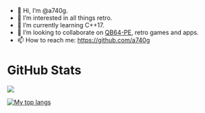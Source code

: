 - 👋 Hi, I’m @a740g.
- 👀 I’m interested in all things retro.
- 🌱 I’m currently learning C++17.
- 💞️ I’m looking to collaborate on [QB64-PE](https://github.com/QB64-Phoenix-Edition/QB64pe), retro games and apps.
- 📫 How to reach me: https://github.com/a740g

# GitHub Stats
[![](https://github-readme-stats.vercel.app/api?username=a740g&theme=gotham)](https://github.com/anuraghazra/github-readme-stats)

[![My top langs](https://github-readme-stats.vercel.app/api/top-langs/?username=a740g&theme=gotham&layout=compact&langs_count=8)](https://github.com/anuraghazra/github-readme-stats)

<!---
a740g/a740g is a ✨ special ✨ repository because its `README.md` (this file) appears on your GitHub profile.
You can click the Preview link to take a look at your changes.
--->
